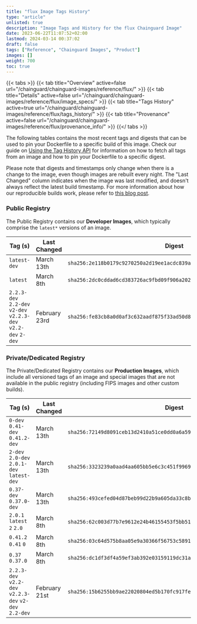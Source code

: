 ```yaml
---
title: "flux Image Tags History"
type: "article"
unlisted: true
description: "Image Tags and History for the flux Chainguard Image"
date: 2023-06-22T11:07:52+02:00
lastmod: 2024-03-14 00:37:02
draft: false
tags: ["Reference", "Chainguard Images", "Product"]
images: []
weight: 700
toc: true
---
```


{{< tabs >}}
{{< tab title="Overview" active=false url="/chainguard/chainguard-images/reference/flux/" >}}
{{< tab title="Details" active=false url="/chainguard/chainguard-images/reference/flux/image_specs/" >}}
{{< tab title="Tags History" active=true url="/chainguard/chainguard-images/reference/flux/tags_history/" >}}
{{< tab title="Provenance" active=false url="/chainguard/chainguard-images/reference/flux/provenance_info/" >}}
{{</ tabs >}}

The following tables contains the most recent tags and digests that can be used to pin your Dockerfile to a specific build of this image. Check our guide on [Using the Tag History API](/chainguard/chainguard-images/using-the-tag-history-api/) for information on how to fetch all tags from an image and how to pin your Dockerfile to a specific digest.

Please note that digests and timestamps only change when there is a change to the image, even though images are rebuilt every night. The "Last Changed" column indicates when the image was last modified, and doesn't always reflect the latest build timestamp. For more information about how our reproducible builds work, please refer to [this blog post](https://www.chainguard.dev/unchained/reproducing-chainguards-reproducible-image-builds).

### Public Registry
The Public Registry contains our **Developer Images**, which typically comprise the `latest*` versions of an image.

| Tag (s)                                                         | Last Changed  | Digest                                                                    |
|-----------------------------------------------------------------|---------------|---------------------------------------------------------------------------|
|  `latest-dev`                                                   | March 13th    | `sha256:2e118b0179c9270250a2d19ee1acdc839a839d411c03c834015076c73b118782` |
|  `latest`                                                       | March 8th     | `sha256:2dc0cddad6cd383726ac9fbd09f906a202dce3a5d8ac56d4404c97ac277b606d` |
|  `2.2.3-dev` `2.2-dev` `v2-dev` `v2.2.3-dev` `v2.2-dev` `2-dev` | February 23rd | `sha256:fe83cb8a0d0af3c632aadf875f33ad50d8ca4aa160babd2dab13389b3fcf5ad1` |


### Private/Dedicated Registry
The Private/Dedicated Registry contains our **Production Images**, which include all versioned tags of an image and special images that are not available in the public registry (including FIPS images and other custom builds).

| Tag (s)                                                 | Last Changed  | Digest                                                                    |
|---------------------------------------------------------|---------------|---------------------------------------------------------------------------|
|  `0-dev` `0.41-dev` `0.41.2-dev`                        | March 13th    | `sha256:72149d8091ceb13d2410a51ce0dd0a6a599ddc0489a88af4eda6952e183b6b2f` |
|  `2-dev` `2.0-dev` `2.0.1-dev` `latest-dev`             | March 13th    | `sha256:3323239a0aad4aa605bb5e6c3c451f9969e1c9c976371f4ac007e3d21f1e718d` |
|  `0.37-dev` `0.37.0-dev`                                | March 13th    | `sha256:493cefed04d87beb99d22b9a605da33c8ba13d7c2dbc4154532491f7779fa43a` |
|  `2.0.1` `latest` `2` `2.0`                             | March 8th     | `sha256:62c003d77b7e9612e24b46155453f5bb515f01d5f87dc6a089986154d2a19fa9` |
|  `0.41.2` `0.41` `0`                                    | March 8th     | `sha256:03c64d575b8aa05e9a30366f56753c5891bfd0fa982ef02cd44f1a8a7f3a30c8` |
|  `0.37` `0.37.0`                                        | March 8th     | `sha256:dc1df3df4a59ef3ab392e03159119dc31a97d392ec206a352b789fa6fec1850f` |
|  `2.2.3-dev` `v2.2-dev` `v2.2.3-dev` `v2-dev` `2.2-dev` | February 21st | `sha256:15b6255bb9ae22020804ed5b170fc917fe098da5c788faf0b6ffdf79297c0e0d` |

